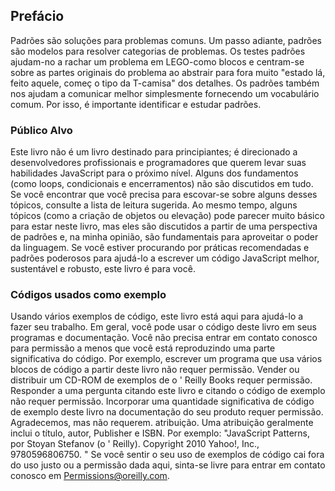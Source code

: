 ## Prefácio

Padrões são soluções para problemas comuns. Um passo adiante, padrões são modelos para resolver categorias de problemas.
Os testes padrões ajudam-no a rachar um problema em LEGO-como blocos e centram-se sobre as partes originais do problema ao abstrair para fora muito "estado lá, feito aquele, começ o tipo da T-camisa" dos detalhes.
Os padrões também nos ajudam a comunicar melhor simplesmente fornecendo um vocabulário comum.
Por isso, é importante identificar e estudar padrões.

### Público Alvo

Este livro não é um livro destinado para principiantes; é direcionado a desenvolvedores profissionais e programadores que querem levar suas habilidades JavaScript para o próximo nível.
Alguns dos fundamentos (como loops, condicionais e encerramentos) não são discutidos em tudo. Se você encontrar que você precisa para escovar-se sobre alguns desses tópicos, consulte a lista de leitura sugerida.
Ao mesmo tempo, alguns tópicos (como a criação de objetos ou elevação) pode parecer muito básico para estar neste livro, mas eles são discutidos a partir de uma perspectiva de padrões e, na minha opinião, são fundamentais para aproveitar o poder da linguagem.
Se você estiver procurando por práticas recomendadas e padrões poderosos para ajudá-lo a escrever um código JavaScript melhor, sustentável e robusto, este livro é para você.

### Códigos usados como exemplo

Usando vários exemplos de código, este livro está aqui para ajudá-lo a fazer seu trabalho. Em geral, você pode usar o código deste livro em seus programas e documentação. Você não precisa entrar em contato conosco para permissão a menos que você está reproduzindo uma parte significativa do código. Por exemplo, escrever um programa que usa vários blocos de código a partir deste livro não requer permissão. Vender ou distribuir um CD-ROM de exemplos de o ' Reilly Books requer permissão. Responder a uma pergunta citando este livro e citando o código de exemplo não requer permissão. Incorporar uma quantidade significativa de código de exemplo deste livro na documentação do seu produto requer permissão.
Agradecemos, mas não requerem. atribuição. Uma atribuição geralmente inclui o título, autor, Publisher e ISBN. Por exemplo: "JavaScript Patterns, por Stoyan Stefanov (o ' Reilly). Copyright 2010 Yahoo!, Inc., 9780596806750. "
Se você sentir o seu uso de exemplos de código cai fora do uso justo ou a permissão dada aqui, sinta-se livre para entrar em contato conosco em [Permissions@oreilly.com](Permissions@oreilly.com).

